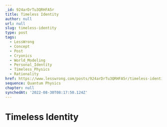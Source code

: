 ```yaml
---
_id: 924arDrTu3QRHFA5r
title: Timeless Identity
author: null
url: null
slug: timeless-identity
type: post
tags:
  - LessWrong
  - Concept
  - Post
  - Cryonics
  - World_Modeling
  - Personal_Identity
  - Timeless_Physics
  - Rationality
href: https://www.lesswrong.com/posts/924arDrTu3QRHFA5r/timeless-identity
sequence: Quantum Physics
chapter: null
synchedAt: '2022-08-30T08:17:50.124Z'
---
```

# Timeless Identity

